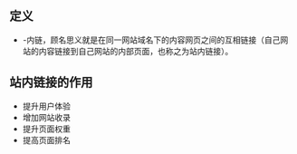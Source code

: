 ## 定义
+ -内链，顾名思义就是在同一网站域名下的内容网页之间的互相链接（自己网站的内容链接到自己网站的内部页面，也称之为站内链接）。
## 站内链接的作用
+ 提升用户体验
+ 增加网站收录
+ 提升页面权重
+ 提高页面排名















